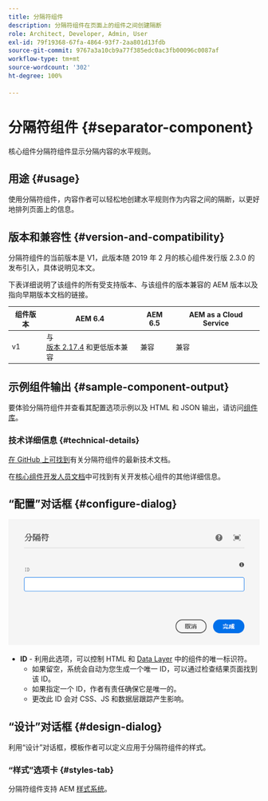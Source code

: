 ```yaml
---
title: 分隔符组件
description: 分隔符组件在页面上的组件之间创建隔断
role: Architect, Developer, Admin, User
exl-id: 79f19368-67fa-4864-93f7-2aa801d13fdb
source-git-commit: 9767a3a10cb9a77f385edc0ac3fb00096c0087af
workflow-type: tm+mt
source-wordcount: '302'
ht-degree: 100%

---
```


# 分隔符组件 {#separator-component}

核心组件分隔符组件显示分隔内容的水平规则。

## 用途 {#usage}

使用分隔符组件，内容作者可以轻松地创建水平规则作为内容之间的隔断，以更好地排列页面上的信息。

## 版本和兼容性 {#version-and-compatibility}

分隔符组件的当前版本是 V1，此版本随 2019 年 2 月的核心组件发行版 2.3.0 的发布引入，具体说明见本文。

下表详细说明了该组件的所有受支持版本、与该组件的版本兼容的 AEM 版本以及指向早期版本文档的链接。

| 组件版本 | AEM 6.4 | AEM 6.5 | AEM as a Cloud Service |
|---|---|---|---|
| v1 | 与<br>[版本 2.17.4](/help/versions.md) 和更低版本兼容 | 兼容 | 兼容 |

## 示例组件输出 {#sample-component-output}

要体验分隔符组件并查看其配置选项示例以及 HTML 和 JSON 输出，请访问[组件库](https://adobe.com/go/aem_cmp_library_separator_cn)。

### 技术详细信息 {#technical-details}

[在 GitHub 上可找到](https://adobe.com/go/aem_cmp_tech_separator_v1_cn)有关分隔符组件的最新技术文档。

在[核心组件开发人员文档](/help/developing/overview.md)中可找到有关开发核心组件的其他详细信息。

## “配置”对话框 {#configure-dialog}

![分隔符组件的“编辑”对话框](/help/assets/separator-edit.png)

* **ID** - 利用此选项，可以控制 HTML 和 [Data Layer](/help/developing/data-layer/overview.md) 中的组件的唯一标识符。
   * 如果留空，系统会自动为您生成一个唯一 ID，可以通过检查结果页面找到该 ID。
   * 如果指定一个 ID，作者有责任确保它是唯一的。
   * 更改此 ID 会对 CSS、JS 和数据层跟踪产生影响。

## “设计”对话框 {#design-dialog}

利用“设计”对话框，模板作者可以定义应用于分隔符组件的样式。

### “样式”选项卡 {#styles-tab}

分隔符组件支持 AEM [样式系统](/help/get-started/authoring.md#component-styling)。
